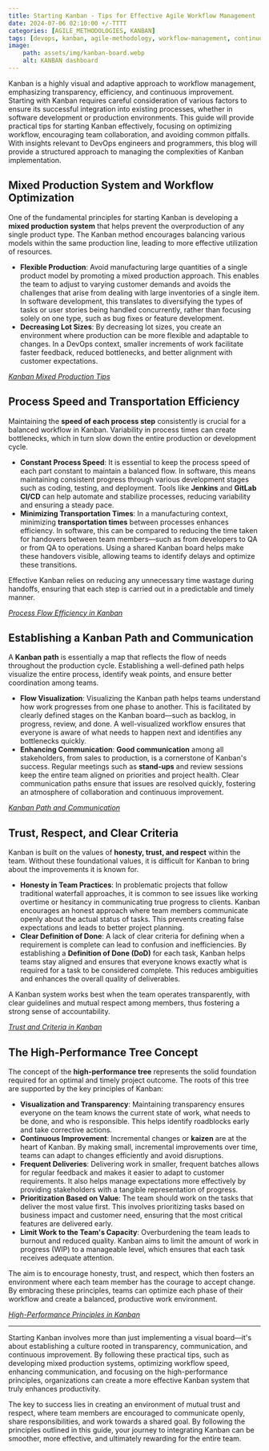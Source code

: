 ```yaml
---
title: Starting Kanban - Tips for Effective Agile Workflow Management 
date: 2024-07-06 02:10:00 +/-TTTT
categories: [AGILE_METHODOLOGIES, KANBAN]
tags: [devops, kanban, agile-methodology, workflow-management, continuous-improvement, team-collaboration]
image:
    path: assets/img/kanban-board.webp
    alt: KANBAN dashboard
---
```


Kanban is a highly visual and adaptive approach to workflow management, emphasizing transparency, efficiency, and continuous improvement. Starting with Kanban requires careful consideration of various factors to ensure its successful integration into existing processes, whether in software development or production environments. This guide will provide practical tips for starting Kanban effectively, focusing on optimizing workflow, encouraging team collaboration, and avoiding common pitfalls. With insights relevant to DevOps engineers and programmers, this blog will provide a structured approach to managing the complexities of Kanban implementation.

## Mixed Production System and Workflow Optimization

One of the fundamental principles for starting Kanban is developing a **mixed production system** that helps prevent the overproduction of any single product type. The Kanban method encourages balancing various models within the same production line, leading to more effective utilization of resources.

- **Flexible Production**: Avoid manufacturing large quantities of a single product model by promoting a mixed production approach. This enables the team to adjust to varying customer demands and avoids the challenges that arise from dealing with large inventories of a single item. In software development, this translates to diversifying the types of tasks or user stories being handled concurrently, rather than focusing solely on one type, such as bug fixes or feature development.
- **Decreasing Lot Sizes**: By decreasing lot sizes, you create an environment where production can be more flexible and adaptable to changes. In a DevOps context, smaller increments of work facilitate faster feedback, reduced bottlenecks, and better alignment with customer expectations.

*[Kanban Mixed Production Tips](https://mariachec.medium.com/mastering-kanban-keeping-your-workflow-in-check-8bee3661b60a)*

## Process Speed and Transportation Efficiency

Maintaining the **speed of each process step** consistently is crucial for a balanced workflow in Kanban. Variability in process times can create bottlenecks, which in turn slow down the entire production or development cycle.

- **Constant Process Speed**: It is essential to keep the process speed of each part constant to maintain a balanced flow. In software, this means maintaining consistent progress through various development stages such as coding, testing, and deployment. Tools like **Jenkins** and **GitLab CI/CD** can help automate and stabilize processes, reducing variability and ensuring a steady pace.
- **Minimizing Transportation Times**: In a manufacturing context, minimizing **transportation times** between processes enhances efficiency. In software, this can be compared to reducing the time taken for handovers between team members—such as from developers to QA or from QA to operations. Using a shared Kanban board helps make these handovers visible, allowing teams to identify delays and optimize these transitions.

Effective Kanban relies on reducing any unnecessary time wastage during handoffs, ensuring that each step is carried out in a predictable and timely manner.

*[Process Flow Efficiency in Kanban](https://medium.com/the-cardsmith-adventures/how-to-boost-your-productivity-with-a-kanban-and-scrum-hybrid-a79a900d275b)*

## Establishing a Kanban Path and Communication

A **Kanban path** is essentially a map that reflects the flow of needs throughout the production cycle. Establishing a well-defined path helps visualize the entire process, identify weak points, and ensure better coordination among teams.

- **Flow Visualization**: Visualizing the Kanban path helps teams understand how work progresses from one phase to another. This is facilitated by clearly defined stages on the Kanban board—such as backlog, in progress, review, and done. A well-visualized workflow ensures that everyone is aware of what needs to happen next and identifies any bottlenecks quickly.
- **Enhancing Communication**: **Good communication** among all stakeholders, from sales to production, is a cornerstone of Kanban's success. Regular meetings such as **stand-ups** and review sessions keep the entire team aligned on priorities and project health. Clear communication paths ensure that issues are resolved quickly, fostering an atmosphere of collaboration and continuous improvement.

*[Kanban Path and Communication](https://medium.com/@jessica_15943/enhancing-family-flow-and-communication-with-kanban-aa273745805a)*

## Trust, Respect, and Clear Criteria

Kanban is built on the values of **honesty, trust, and respect** within the team. Without these foundational values, it is difficult for Kanban to bring about the improvements it is known for.

- **Honesty in Team Practices**: In problematic projects that follow traditional waterfall approaches, it is common to see issues like working overtime or hesitancy in communicating true progress to clients. Kanban encourages an honest approach where team members communicate openly about the actual status of tasks. This prevents creating false expectations and leads to better project planning.
- **Clear Definition of Done**: A lack of clear criteria for defining when a requirement is complete can lead to confusion and inefficiencies. By establishing a **Definition of Done (DoD)** for each task, Kanban helps teams stay aligned and ensures that everyone knows exactly what is required for a task to be considered complete. This reduces ambiguities and enhances the overall quality of deliverables.

A Kanban system works best when the team operates transparently, with clear guidelines and mutual respect among members, thus fostering a strong sense of accountability.

*[Trust and Criteria in Kanban](https://kanbanzone.com/2019/six-rules-of-kanban/)*

## The High-Performance Tree Concept

The concept of the **high-performance tree** represents the solid foundation required for an optimal and timely project outcome. The roots of this tree are supported by the key principles of Kanban:

- **Visualization and Transparency**: Maintaining transparency ensures everyone on the team knows the current state of work, what needs to be done, and who is responsible. This helps identify roadblocks early and take corrective actions.
- **Continuous Improvement**: Incremental changes or **kaizen** are at the heart of Kanban. By making small, incremental improvements over time, teams can adapt to changes efficiently and avoid disruptions.
- **Frequent Deliveries**: Delivering work in smaller, frequent batches allows for regular feedback and makes it easier to adapt to customer requirements. It also helps manage expectations more effectively by providing stakeholders with a tangible representation of progress.
- **Prioritization Based on Value**: The team should work on the tasks that deliver the most value first. This involves prioritizing tasks based on business impact and customer need, ensuring that the most critical features are delivered early.
- **Limit Work to the Team's Capacity**: Overburdening the team leads to burnout and reduced quality. Kanban aims to limit the amount of work in progress (WIP) to a manageable level, which ensures that each task receives adequate attention.

The aim is to encourage honesty, trust, and respect, which then fosters an environment where each team member has the courage to accept change. By embracing these principles, teams can optimize each phase of their workflow and create a balanced, productive work environment.

*[High-Performance Principles in Kanban](https://teamhood.com/kanban-resources/kanban-principles/)*

---
Starting Kanban involves more than just implementing a visual board—it's about establishing a culture rooted in transparency, communication, and continuous improvement. By following these practical tips, such as developing mixed production systems, optimizing workflow speed, enhancing communication, and focusing on the high-performance principles, organizations can create a more effective Kanban system that truly enhances productivity.

The key to success lies in creating an environment of mutual trust and respect, where team members are encouraged to communicate openly, share responsibilities, and work towards a shared goal. By following the principles outlined in this guide, your journey to integrating Kanban can be smoother, more effective, and ultimately rewarding for the entire team.
